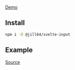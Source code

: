 <!----- BEGIN GHOST DOCS HEADER ----->

<!----- END GHOST DOCS HEADER ----->

[Demo](https://jill64.github.io/svelte-input)

## Install

```sh
npm i -D @jill64/svelte-input
```

## Example

[Source](./src/routes/+page.svelte)
